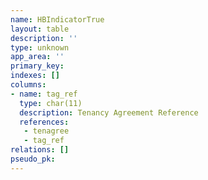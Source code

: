 ```yaml
---
name: HBIndicatorTrue
layout: table
description: ''
type: unknown
app_area: ''
primary_key: 
indexes: []
columns:
- name: tag_ref
  type: char(11)
  description: Tenancy Agreement Reference
  references:
   - tenagree
   - tag_ref
relations: []
pseudo_pk: 
---
```


